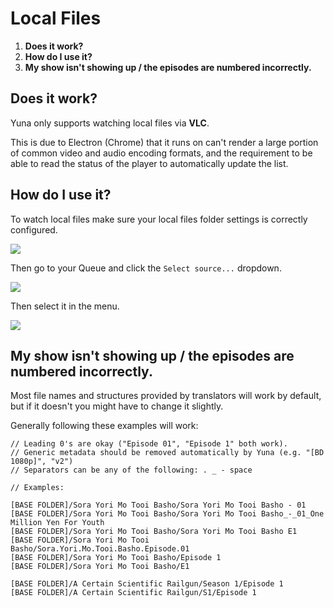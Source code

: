 # Local Files

1. **Does it work?**
1. **How do I use it?**
1. **My show isn't showing up / the episodes are numbered incorrectly.**

## Does it work?

Yuna only supports watching local files via **VLC**.

This is due to Electron (Chrome) that it runs on can't render a large portion of common video and audio encoding formats,
and the requirement to be able to read the status of the player to automatically update the list.

## How do I use it?

To watch local files make sure your local files folder settings is correctly configured.

![](https://i.imgur.com/5AfXNL1.png)

Then go to your Queue and click the `Select source...` dropdown.

![](https://i.imgur.com/cMU9414.png)

Then select it in the menu.

![](https://i.imgur.com/aNHxLqc.png)

## My show isn't showing up / the episodes are numbered incorrectly.

Most file names and structures provided by translators will work by default, but if it doesn't you might have to change it slightly.

Generally following these examples will work:

```
// Leading 0's are okay ("Episode 01", "Episode 1" both work).
// Generic metadata should be removed automatically by Yuna (e.g. "[BD 1080p]", "v2")
// Separators can be any of the following: . _ - space

// Examples:

[BASE FOLDER]/Sora Yori Mo Tooi Basho/Sora Yori Mo Tooi Basho - 01
[BASE FOLDER]/Sora Yori Mo Tooi Basho/Sora Yori Mo Tooi Basho_-_01_One Million Yen For Youth
[BASE FOLDER]/Sora Yori Mo Tooi Basho/Sora Yori Mo Tooi Basho E1
[BASE FOLDER]/Sora Yori Mo Tooi Basho/Sora.Yori.Mo.Tooi.Basho.Episode.01
[BASE FOLDER]/Sora Yori Mo Tooi Basho/Episode 1
[BASE FOLDER]/Sora Yori Mo Tooi Basho/E1

[BASE FOLDER]/A Certain Scientific Railgun/Season 1/Episode 1
[BASE FOLDER]/A Certain Scientific Railgun/S1/Episode 1
```
